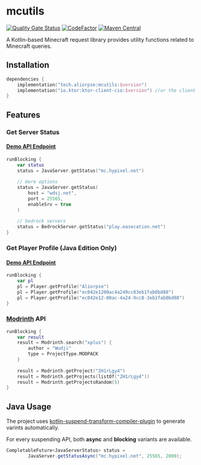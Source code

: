 # mcutils

[![Quality Gate Status](https://sonarcloud.io/api/project_badges/measure?project=Aliorpse_kotlin-mcutils&metric=alert_status)](https://sonarcloud.io/summary/new_code?id=Aliorpse_kotlin-mcutils)
[![CodeFactor](https://www.codefactor.io/repository/github/aliorpse/kotlin-mcutils/badge/main)](https://www.codefactor.io/repository/github/aliorpse/kotlin-mcutils/overview/main)
[![Maven Central](https://maven-badges.sml.io/sonatype-central/tech.aliorpse/mcutils/badge.svg)](https://central.sonatype.com/artifact/tech.aliorpse/mcutils)

A Kotlin-based Minecraft request library provides utility functions related to Minecraft queries.

## Installation

```kotlin
dependencies {
    implementation("tech.aliorpse:mcutils:$version")
    implementation("io.ktor:ktor-client-cio:$version") //or the client you want
}
```

## Features

### Get Server Status

#### [Demo API Endpoint](https://api.aliorpse.tech/minecraft/server/status/hypixel.net:25565?type=java)

```kotlin
runBlocking {
    var status
    status = JavaServer.getStatus("mc.hypixel.net")
    
    // more options
    status = JavaServer.getStatus(
        host = "wdsj.net",
        port = 25565,
        enableSrv = true
    )
    
    // bedrock servers
    status = BedrockServer.getStatus("play.easecation.net")
}
```

### Get Player Profile (Java Edition Only)

#### [Demo API Endpoint](https://api.aliorpse.tech/minecraft/player/profile/Aliorpse)

```kotlin
runBlocking {
    var pl
    pl = Player.getProfile("Aliorpse")
    pl = Player.getProfile("ec042e1200ac4a249cc83eb1fab0bd88")
    pl = Player.getProfile("ec042e12-00ac-4a24-9cc8-3eb1fab0bd88")
}
```

### [Modrinth](https://modrinth.com/) API

```kotlin
runBlocking {
    var result
    result = Modrinth.search("xplus") {
        author = "Wudji"
        type = ProjectType.MODPACK
    }
    
    result = Modrinth.getProject("2H1rLgy4")
    result = Modrinth.getProjects(listOf("2H1rLgy4"))
    result = Modrinth.getProjectsRandom(5)
}
```

## Java Usage

The project uses [kotlin-suspend-transform-compiler-plugin](https://github.com/ForteScarlet/kotlin-suspend-transform-compiler-plugin) to generate varints automatically.

For every suspending API, both **async** and **blocking** variants are available.

```java
CompletableFuture<JavaServerStatus> status =
        JavaServer.getStatusAsync("mc.hypixel.net", 25565, 2000);
```
